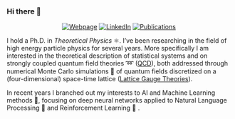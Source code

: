 ### Hi there 👋

<p align="center">
  <a href="https://pretidavid.wixsite.com/webpage"><img alt="Webpage" title="Webpage" src="https://img.shields.io/badge/Webpage-black?style=for-the-badge&logo=appveyor"></a>
  <a href="https://www.linkedin.com/in/david-preti-phd-10079a68/"><img alt="LinkedIn" title="LinkedIn"src="https://img.shields.io/badge/linkedin-%230077B5.svg?&style=for-the-badge&logo=linkedin&logoColor=white"></a>
  <a href="https://inspirehep.net/literature?sort=mostrecent&size=25&page=1&q=f%20a%20preti%2C%20d"><img alt="Publications" title="Publications"src="https://img.shields.io/badge/Publications-red?style=for-the-badge&logo=appveyor"></a>
  
</p>

I hold a Ph.D. in *Theoretical Physics* ⚛️.  I’ve been researching in the field of high energy particle physics for several years. More specifically I am interested in the theoretical description of statistical systems and on strongly coupled quantum field theories :loop: ([QCD](https://en.wikipedia.org/wiki/Quantum_chromodynamics)), both addressed through numerical Monte Carlo simulations :game_die: of quantum fields discretized on a (four-dimensional) space-time lattice ([Lattice Gauge Theories](https://en.wikipedia.org/wiki/Lattice_gauge_theory)).

In recent years I branched out my interests to AI and Machine Learning methods :robot:, focusing on deep neural networks applied to Natural Language Processing :speech_balloon: and Reinforcement Learning :space_invader: . 
